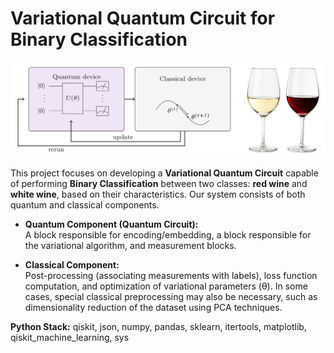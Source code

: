 # Variational Quantum Circuit for Binary Classification  

![Quantum Circuit and Graph](variational_circtuit_system.png)  

This project focuses on developing a **Variational Quantum Circuit** capable of performing **Binary Classification** between two classes: **red wine** and **white wine**, based on their characteristics. Our system consists of both quantum and classical components.  

- **Quantum Component (Quantum Circuit):**  
  A block responsible for encoding/embedding, a block responsible for the variational algorithm, and measurement blocks.  

- **Classical Component:**  
  Post-processing (associating measurements with labels), loss function computation, and optimization of variational parameters (θ). In some cases, special classical preprocessing may also be necessary, such as dimensionality reduction of the dataset using PCA techniques.  

**Python Stack:**  qiskit, json, numpy, pandas, sklearn, itertools, matplotlib, qiskit_machine_learning, sys
